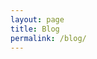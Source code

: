 ```yaml
---
layout: page
title: Blog
permalink: /blog/
---
```


<!-- <div class="posts">
  {% for post in site.posts %}
    <article class="post">
      <h1>   href="{{ site.baseurl }}{{ post.url }}">{{ post.title }}</a></h1>
      <div class="entry">
        {{ post.excerpt }}
      </div>
      <a href="{{ site.baseurl }}{{ post.url }}" class="read-more">Read More</a>
    </article>
  {% endfor %}
</div>  -->
